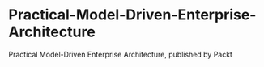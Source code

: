 # Practical-Model-Driven-Enterprise-Architecture
Practical Model-Driven Enterprise Architecture, published by Packt
